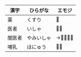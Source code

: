 
| 漢字  | ひらがな  | エモジ        |
| --- | ----- | ---------- |
| 薬   | くすり   | 💊         |
| 医者  | いしゃ   | 🧑‍⚕️      |
| 闇医者 | やみいしゃ | →🚪🧑‍⚕️🚪 |
| 哺乳  | ほにゅう  | 🤱🍼       |
